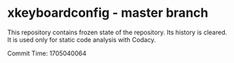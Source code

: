 # xkeyboardconfig - master branch

This repository contains frozen state of the repository.
Its history is cleared. It is used only for static code
analysis with Codacy.

Commit Time: 1705040064